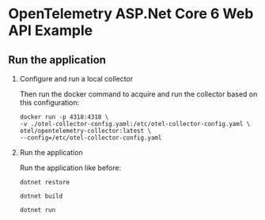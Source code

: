 # OpenTelemetry ASP.Net Core 6  Web API Example

## Run the application
1. Configure and run a local collector

    Then run the docker command to acquire and run the collector based on this configuration:

    ```shell
    docker run -p 4318:4318 \
    -v ./otel-collector-config.yaml:/etc/otel-collector-config.yaml \
    otel/opentelemetry-collector:latest \
    --config=/etc/otel-collector-config.yaml
    ```

2. Run the application

    Run the application like before:

    ```shell
    dotnet restore
    ```
    ```shell
    dotnet build
    ```
    ```shell
    dotnet run
    ```
